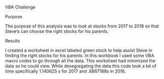 VBA Challenge

Purpose

The purpose of this analysis was to look at stocks from 2017 to 2018 so that Steve’s can choose the right stocks for his parents.

Results

I created a worksheet in excel labeled green stock to help assist Steve in finding the right stocks for his parents. In this workbook I used some VBA macro codes to go through all the data. This worksheet had minimized the data so he could view. While desegregating the data this code took a bit of time specifically 1.140625 s for 2017 and .8867188s in 2018.
